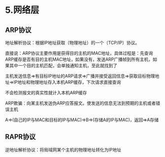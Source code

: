 # 5.网络层
## ARP协议

地址解析协议：根据IP地址获取（物理地址）的一个（TCP/IP）协议。

直接说：ARP协议主要作用是获得目的主机的MAC地址，具体过程是：先查询ARP缓存是否有目的主机MAC地址，如果没有，发送ARP广播帧到所有主机，如果其中一个目的主机匹配，会单独通知主机，至此就找到了

主机发送信息=>有目标IP地址的ARP请求=>广播并接受返回信息=>获取目标物理地址=>IP地址和物理地址存入本机ARP缓存，下次请求直接查询

不会检测报文的真实性就计入本机ARP缓存

ARP欺骗：向某主机发送伪ARP应答报文。使发送的信息无法到预期的主机或者错误主机

A=>(自己的IP与MAC和目标的IP与MAC)=>B=>(存储A的IP与MAC)，返回=>A存储

## RAPR协议

逆地址解析协议：将局域网某个主机的物理地址转化为IP地址